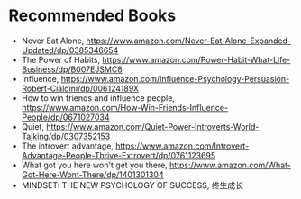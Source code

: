 # Recommended Books

- Never Eat Alone, <https://www.amazon.com/Never-Eat-Alone-Expanded-Updated/dp/0385346654>
- The Power of Habits, <https://www.amazon.com/Power-Habit-What-Life-Business/dp/B007EJSMC8>
- Influence, <https://www.amazon.com/Influence-Psychology-Persuasion-Robert-Cialdini/dp/006124189X>
- How to win friends and influence people, <https://www.amazon.com/How-Win-Friends-Influence-People/dp/0671027034>
- Quiet, <https://www.amazon.com/Quiet-Power-Introverts-World-Talking/dp/0307352153>
- The introvert advantage, <https://www.amazon.com/Introvert-Advantage-People-Thrive-Extrovert/dp/0761123695>
- What got you here won't get you there, https://www.amazon.com/What-Got-Here-Wont-There/dp/1401301304
- MINDSET: THE NEW PSYCHOLOGY OF SUCCESS, 终生成长

